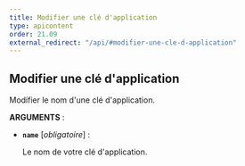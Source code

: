```yaml
---
title: Modifier une clé d'application
type: apicontent
order: 21.09
external_redirect: "/api/#modifier-une-cle-d-application"
---
```


## Modifier une clé d'application

Modifier le nom d'une clé d'application.

**ARGUMENTS** :

* **`name`** [*obligatoire*] :

  Le nom de votre clé d'application.
